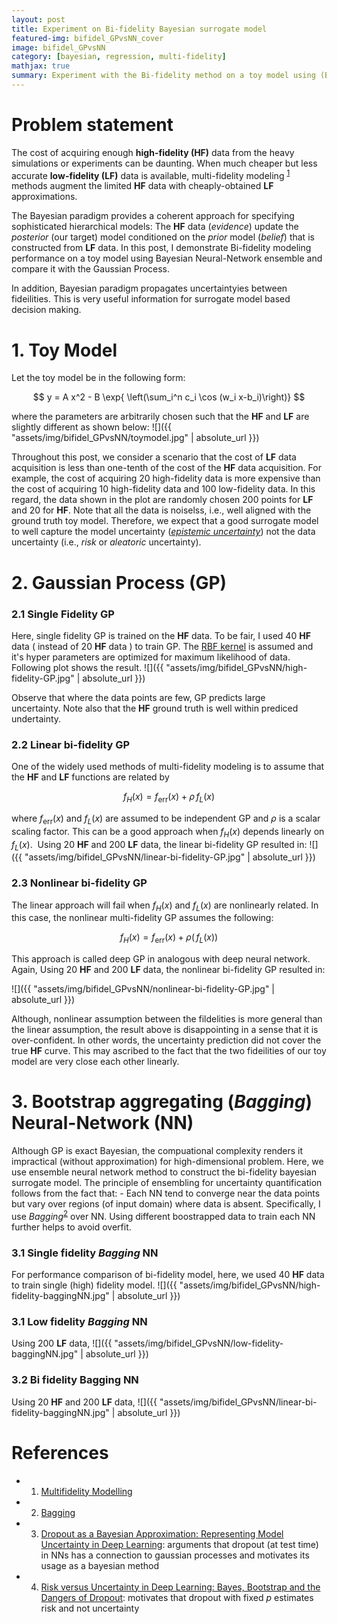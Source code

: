 ```yaml
---
layout: post
title: Experiment on Bi-fidelity Bayesian surrogate model
featured-img: bifidel_GPvsNN_cover
image: bifidel_GPvsNN
category: [bayesian, regression, multi-fidelity]
mathjax: true
summary: Experiment with the Bi-fidelity method on a toy model using (Bayesian) Bootstrap aggregating Neural Network and compare it with Gaussian Process
---
```



# Problem statement
The cost of acquiring enough **high-fidelity (HF)** data from the heavy simulations or experiments can be daunting. When much cheaper but less accurate **low-fidelity (LF)** data is available, multi-fidelity modeling <sup>[1](https://mlatcl.github.io/mlphysical/lectures/05-02-multifidelity.html)</sup> methods augment the limited **HF** data with cheaply-obtained **LF** approximations.

The Bayesian paradigm provides a coherent approach for specifying sophisticated hierarchical models: The **HF** data (*evidence*) update the *posterior* (our target) model conditioned on the *prior* model (*belief*) that is constructed from **LF** data. In this post, I demonstrate Bi-fidelity modeling performance on a toy model using Bayesian Neural-Network ensemble and compare it with the Gaussian Process. 

In addition, Bayesian paradigm propagates uncertaintyies between fideilities. This is very useful information for surrogate model based decision making.



# 1. Toy Model

Let the toy model be in the following form:

$$ y = A x^2 - B \exp{ \left(\sum_i^n c_i \cos (w_i x-b_i)\right)} $$

where the parameters are arbitrarily chosen such that the **HF** and **LF** are slightly different as shown below:
![]({{ "assets/img/bifidel_GPvsNN/toymodel.jpg" | absolute_url }})

Throughout this post, we consider a scenario that the cost of **LF** data acquisition is less than one-tenth of the cost of the **HF** data acquisition. For example, the cost of acquiring 20 high-fidelity data is more expensive than the cost of acquiring 10 high-fidelity data and 100 low-fidelity data. In this regard, the data shown in the plot are randomly chosen 200 points for **LF** and 20 for **HF**. Note that all the data is noiselss, i.e., well aligned with the ground truth toy model. Therefore, we expect that a good surrogate model to well capture the model uncertainty ([*epistemic uncertainty*](https://link.springer.com/article/10.1007/s10994-021-05946-3)) not the data uncertainty (i.e., *risk* or *aleatoric* uncertainty).


# 2. Gaussian Process (GP)


### 2.1 Single Fidelity GP
Here, single fidelity GP is trained on the **HF** data. To be fair, I used 40 **HF** data ( instead of 20 **HF** data ) to train GP. The [RBF kernel](https://en.wikipedia.org/wiki/Radial_basis_function_kernel) is assumed and it's hyper parameters are optimized for maximum likelihood of data. Following plot shows the result.
![]({{ "assets/img/bifidel_GPvsNN/high-fidelity-GP.jpg" | absolute_url }})

Observe that where the data points are few, GP predicts large uncertainty. Note also that the **HF** ground truth is well within prediced undertainty.


### 2.2 Linear bi-fidelity GP

One of the widely used methods of multi-fidelity modeling is to assume that the **HF** and **LF** functions are related by

$$
f_H(x) = f_{\text{err}}(x) + \rho \,f_L(x)
$$

where $f_{\text{err}}(x)$ and $f_L(x)$ are assumed to be independent GP and $\rho$ is a scalar scaling factor. This can be a good approach when $f_H(x)$ depends linearly on $f_L(x)$.  Using 20 **HF** and 200 **LF** data, the linear bi-fidelity GP resulted in:
![]({{ "assets/img/bifidel_GPvsNN/linear-bi-fidelity-GP.jpg" | absolute_url }})



### 2.3 Nonlinear bi-fidelity GP

The linear approach will fail when $f_H(x)$ and $f_L(x)$ are nonlinearly related. In this case, the nonlinear multi-fidelity GP assumes the following:

$$
f_H(x) = f_{\text{err}}(x) + \rho (\,f_L(x) )
$$

This approach is called deep GP in analogous with deep neural network. Again, Using 20 **HF** and 200 **LF** data, the nonlinear bi-fidelity GP resulted in:

![]({{ "assets/img/bifidel_GPvsNN/nonlinear-bi-fidelity-GP.jpg" | absolute_url }})

Although, nonlinear assumption between the fildelities is more general than the linear assumption, the result above is disappointing in a sense that it is over-confident. In other words, the uncertainty prediction did not cover the true **HF** curve. This may ascribed to the fact that the two fideilities of our toy model are very close each other linearly. 


# 3. Bootstrap aggregating (*Bagging*) Neural-Network (NN)

Although GP is exact Bayesian, the compuational complexity renders it impractical (without approximation) for high-dimensional problem. Here, we use ensemble neural network method to construct the bi-fidelity bayesian surrogate model. 
The principle of ensembling for uncertainty quantification follows from the fact that:
	- Each NN tend to converge near the data points but vary over regions (of input domain) where data is absent.
Specifically, I use *Bagging*<sup>[2](https://www.stat.berkeley.edu/~breiman/bagging.pdf)</sup> over NN. Using different boostrapped data to train each NN further helps to avoid overfit. 


### 3.1 Single fidelity *Bagging* NN 

For performance comparison of bi-fidelity model, here, we used 40 **HF** data to train single (high) fidelity model.
![]({{ "assets/img/bifidel_GPvsNN/high-fidelity-baggingNN.jpg" | absolute_url }})

### 3.1 Low fidelity *Bagging* NN 

Using 200 **LF** data,
![]({{ "assets/img/bifidel_GPvsNN/low-fidelity-baggingNN.jpg" | absolute_url }})

### 3.2 Bi fidelity Bagging NN

Using 20 **HF** and 200 **LF** data,
![]({{ "assets/img/bifidel_GPvsNN/linear-bi-fidelity-baggingNN.jpg" | absolute_url }})



# References

* 1. [Multifidelity Modelling](https://mlatcl.github.io/mlphysical/lectures/05-02-multifidelity.html)
* 2. [Bagging](https://www.stat.berkeley.edu/~breiman/bagging.pdf) 
* 3. [Dropout as a Bayesian Approximation: Representing Model Uncertainty in Deep Learning](https://arxiv.org/pdf/1506.02142.pdf): arguments that dropout (at test time) in NNs has a connection to gaussian processes and motivates its usage as a bayesian method
* 4. [Risk versus Uncertainty in Deep Learning: Bayes, Bootstrap and the Dangers of Dropout](http://bayesiandeeplearning.org/2016/papers/BDL_4.pdf): motivates that dropout with fixed $p$ estimates risk and not uncertainty

